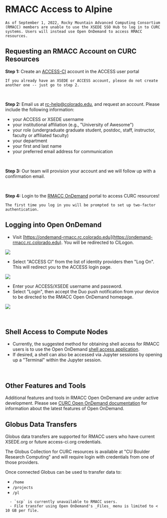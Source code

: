 # RMACC Access to Alpine 

```{note} 
As of September 1, 2022, Rocky Mountain Advanced Computing Consortium (RMACC) members are unable to use the XSEDE SSO Hub to log in to CURC systems. Users will instead use Open OnDemand to access RMACC resources.
```


## Requesting an RMACC Account on CURC Resources

**Step 1:** Create an [ACCESS-CI](https://access-ci.org/) account in the ACCESS user portal 

```{important} 
If you already have an XSEDE or ACCESS account, please do not create another one -- just go to step 2.
```

<br>

**Step 2:** Email us at <rc-help@colorado.edu>, and request an account. Please include the following information:

- your ACCESS or XSEDE username
- your institutional affiliation (e.g., "University of Awesome")
- your role (undergraduate graduate student, postdoc, staff, instructor, faculty or affiliated faculty)
- your department
- your first and last name
- your preferred email address for communication

<br>

**Step 3:** Our team will provision your account and we will follow up with a confirmation email. 

<br>

**Step 4:** Login to the [RMACC OnDemand](#logging-into-open-ondemand) portal to access CURC resources!

```{important}
The first time you log in you will be prompted to set up two-factor authentication.
```
 
## Logging into Open OnDemand

- Visit [https://ondemand-rmacc.rc.colorado.edu](https://ondemand-rmacc.rc.colorado.edu).
You will be redirected to CILogon.

![](rmacc/cilogon.png)

- Select "ACCESS CI" from the list of identity providers then "Log On". This will redirect you to the ACCESS login page. 
 
![](rmacc/access_cilogon.png)

- Enter your ACCESS/XSEDE username and password.
- Select "Login", then accept the Duo push notification from your device to be directed to the RMACC Open OnDemand homepage.

![](rmacc/ood_homepage.png)

<br>


## Shell Access to Compute Nodes  

- Currently, the suggested method for obtaining shell access for RMACC users is to use the Open OnDemand [shell access application](../open_ondemand/terminal_app.md).
- If desired, a shell can also be accessed via Jupyter sessions by opening up a "Terminal" within the Jupyter session. 

<br>

## Other Features and Tools

Additional features and tools in RMACC Open OnDemand are under active development. Please see [CURC Open OnDemand documentation](../open_ondemand/index.md) for information about the latest features of Open OnDemand. 


## Globus Data Transfers

Globus data transfers are supported for RMACC users who have current XSEDE.org or future access-ci.org credentials.  

The Globus Collection for CURC resources is available at "CU Boulder Research Computing" and will require login with credentials from one of those providers.

Once connected Globus can be used to transfer data to:  

- `/home`
- `/projects`
- `/pl`

```{warning} 
  - `scp` is currently unavailable to RMACC users.
  - File transfer using Open OnDemand's _Files_ menu is limited to < 10 GB per file.
```

<br>


